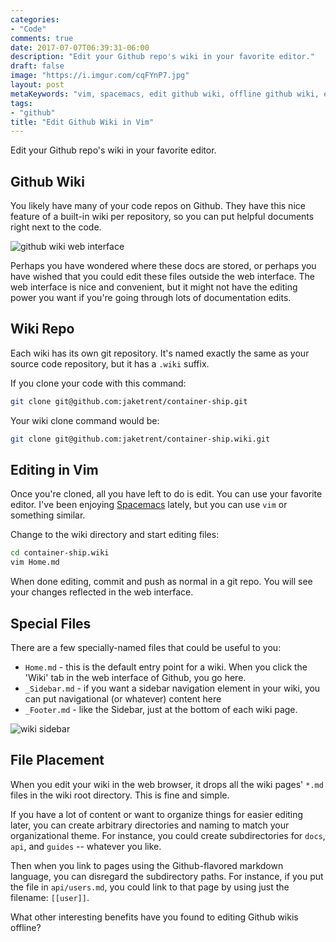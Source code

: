```yaml
---
categories:
- "Code"
comments: true
date: 2017-07-07T06:39:31-06:00
description: "Edit your Github repo's wiki in your favorite editor."
draft: false
image: "https://i.imgur.com/cqFYnP7.jpg"
layout: post
metaKeywords: "vim, spacemacs, edit github wiki, offline github wiki, editing github wiki locally"
tags:
- "github"
title: "Edit Github Wiki in Vim"
---
```


Edit your Github repo's wiki in your favorite editor.

<!--more-->

## Github Wiki

You likely have many of your code repos on Github.  They have this nice feature of a built-in wiki per repository, so you can put helpful documents right next to the code.  

![github wiki web interface](https://i.imgur.com/5tIy3O3.jpg)

Perhaps you have wondered where these docs are stored, or perhaps you have wished that you could edit these files outside the web interface.  The web interface is nice and convenient, but it might not have the editing power you want if you're going through lots of documentation edits.

## Wiki Repo

Each wiki has its own git repository.  It's named exactly the same as your source code repository, but it has a `.wiki` suffix.  

If you clone your code with this command:

```bash
git clone git@github.com:jaketrent/container-ship.git
```

Your wiki clone command would be:


```bash
git clone git@github.com:jaketrent/container-ship.wiki.git
```

## Editing in Vim

Once you're cloned, all you have left to do is edit.  You can use your favorite editor.  I've been enjoying [Spacemacs](/tags/spacemacs/) lately, but you can use `vim` or something similar.

Change to the wiki directory and start editing files:

```bash
cd container-ship.wiki
vim Home.md
```

When done editing, commit and push as normal in a git repo.  You will see your changes reflected in the web interface.

## Special Files

There are a few specially-named files that could be useful to you:

- `Home.md` - this is the default entry point for a wiki.  When you click the 'Wiki' tab in the web interface of Github, you go here.
- `_Sidebar.md` - if you want a sidebar navigation element in your wiki, you can put navigational (or whatever) content here
- `_Footer.md` - like the Sidebar, just at the bottom of each wiki page.

![wiki sidebar](https://i.imgur.com/EEWO6Wl.jpg)

## File Placement

When you edit your wiki in the web browser, it drops all the wiki pages' `*.md` files in the wiki root directory.  This is fine and simple.  

If you have a lot of content or want to organize things for easier editing later, you can create arbitrary directories and naming to match your organizational theme.  For instance, you could create subdirectories for `docs`, `api`, and `guides` -- whatever you like.

Then when you link to pages using the Github-flavored markdown language, you can disregard the subdirectory paths.  For instance, if you put the file in `api/users.md`, you could link to that page by using just the filename: `[[user]]`.

What other interesting benefits have you found to editing Github wikis offline?

